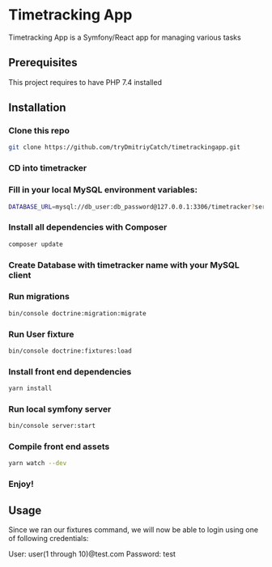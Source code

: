 # Timetracking App

Timetracking App is a Symfony/React app for managing various tasks

## Prerequisites

This project requires to have PHP 7.4 installed

## Installation

### Clone this repo

```bash
git clone https://github.com/tryDmitriyCatch/timetrackingapp.git
```

### CD into timetracker

### Fill in your local MySQL environment variables:

```bash
DATABASE_URL=mysql://db_user:db_password@127.0.0.1:3306/timetracker?serverVersion=mariadb-10.4.11
```

### Install all dependencies with Composer

```bash
composer update
```

### Create Database with timetracker name with your MySQL client

### Run migrations

```bash
bin/console doctrine:migration:migrate
```

### Run User fixture

```bash
bin/console doctrine:fixtures:load
```

### Install front end dependencies
```bash
yarn install
```

### Run local symfony server
```bash
bin/console server:start
```

### Compile front end assets
```bash
yarn watch --dev
```

### Enjoy!

## Usage

Since we ran our fixtures command, we will now be able to login using one of following credentials:

User: user(1 through 10)@test.com
Password: test
